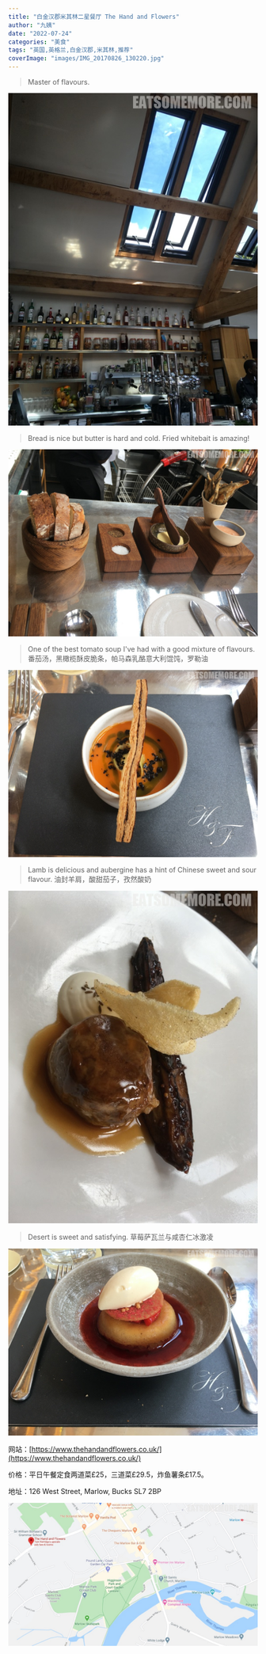 ```yaml
---
title: "白金汉郡米其林二星餐厅 The Hand and Flowers"
author: "九姨"
date: "2022-07-24"
categories: "美食"
tags: "英国,英格兰,白金汉郡,米其林,推荐"
coverImage: "images/IMG_20170826_130220.jpg"
---
```


>Master of flavours.

![The Hand and Flowers](images/IMG_20170826_140513.jpg)

>Bread is nice but butter is hard and cold. Fried whitebait is amazing!

![The Hand and Flowers](images/IMG_20170826_125914.jpg)

>One of the best tomato soup I've had with a good mixture of flavours. 番茄汤，黑橄榄酥皮脆条，帕马森乳酪意大利馄饨，罗勒油

![The Hand and Flowers](images/IMG_20170826_130220.jpg)

>Lamb is delicious and aubergine has a hint of Chinese sweet and sour flavour. 油封羊肩，酸甜茄子，孜然酸奶

![The Hand and Flowers](images/IMG_20170826_132642.jpg)

>Desert is sweet and satisfying. 草莓萨瓦兰与咸杏仁冰激凌

![The Hand and Flowers](images/IMG_20170826_140835.jpg)


网站：[https://www.thehandandflowers.co.uk/](https://www.thehandandflowers.co.uk/)

价格：平日午餐定食两道菜£25，三道菜£29.5，炸鱼薯条£17.5。

地址：126 West Street, Marlow, Bucks SL7 2BP

![The Hand and Flowers](images/handflowers.jpg)
